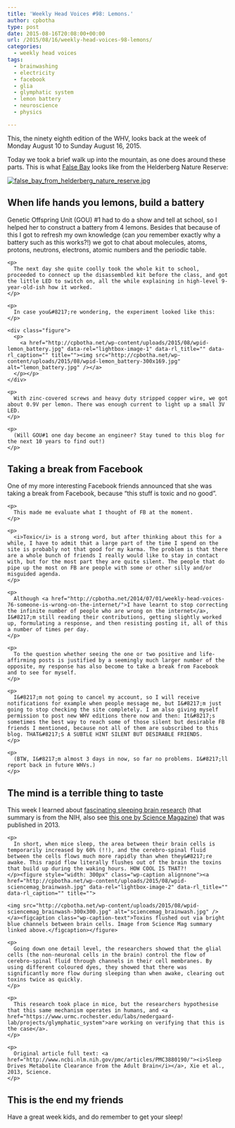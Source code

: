 ```yaml
---
title: 'Weekly Head Voices #98: Lemons.'
author: cpbotha
type: post
date: 2015-08-16T20:08:00+00:00
url: /2015/08/16/weekly-head-voices-98-lemons/
categories:
  - weekly head voices
tags:
  - brainwashing
  - electricity
  - facebook
  - glia
  - glymphatic system
  - lemon battery
  - neuroscience
  - physics

---
```

This, the ninety eighth edition of the WHV, looks back at the week of Monday August 10 to Sunday August 16, 2015. 

Today we took a brief walk up into the mountain, as one does around these parts. This is what [False Bay][1] looks like from the Helderberg Nature Reserve: 

<div class="figure">
  <p>
    <a href="http://cpbotha.net/wp-content/uploads/2015/08/wpid-false_bay_from_helderberg_nature_reserve.jpg" data-rel="lightbox-image-0" data-rl_title="" data-rl_caption="" title=""><img src="http://cpbotha.net/wp-content/uploads/2015/08/wpid-false_bay_from_helderberg_nature_reserve-300x73.jpg" alt="false_bay_from_helderberg_nature_reserve.jpg" /></a>
  </p></p>
</div>

<div id="outline-container-sec-1" class="outline-2">
  <h2 id="sec-1">
    When life hands you lemons, build a battery
  </h2>
  
  <div class="outline-text-2" id="text-1">
    <p>
      Genetic Offspring Unit (GOU) #1 had to do a show and tell at school, so I helped her to construct a battery from 4 lemons. Besides that because of this I got to refresh my own knowledge (can <i>you</i> remember exactly why a battery such as this works?!) we got to chat about molecules, atoms, protons, neutrons, electrons, atomic numbers and the periodic table.
    </p>
    
    <p>
      The next day she quite coolly took the whole kit to school, proceeded to connect up the disassembled kit before the class, and got the little LED to switch on, all the while explaining in high-level 9-year-old-ish how it worked.
    </p>
    
    <p>
      In case you&#8217;re wondering, the experiment looked like this:
    </p>
    
    <div class="figure">
      <p>
        <a href="http://cpbotha.net/wp-content/uploads/2015/08/wpid-lemon_battery.jpg" data-rel="lightbox-image-1" data-rl_title="" data-rl_caption="" title=""><img src="http://cpbotha.net/wp-content/uploads/2015/08/wpid-lemon_battery-300x169.jpg" alt="lemon_battery.jpg" /></a>
      </p></p>
    </div>
    
    <p>
      With zinc-covered screws and heavy duty stripped copper wire, we got about 0.9V per lemon. There was enough current to light up a small 3V LED.
    </p>
    
    <p>
      (Will GOU#1 one day become an engineer? Stay tuned to this blog for the next 10 years to find out!)
    </p>
  </div>
</div>

<div id="outline-container-sec-2" class="outline-2">
  <h2 id="sec-2">
    Taking a break from Facebook
  </h2>
  
  <div class="outline-text-2" id="text-2">
    <p>
      One of my more interesting Facebook friends announced that she was taking a break from Facebook, because &#8220;this stuff is toxic and no good&#8221;.
    </p>
    
    <p>
      This made me evaluate what I thought of FB at the moment.
    </p>
    
    <p>
      <i>Toxic</i> is a strong word, but after thinking about this for a while, I have to admit that a large part of the time I spend on the site is probably not that good for my karma. The problem is that there are a whole bunch of friends I really would like to stay in contact with, but for the most part they are quite silent. The people that do pipe up the most on FB are people with some or other silly and/or misguided agenda.
    </p>
    
    <p>
      Although <a href="http://cpbotha.net/2014/07/01/weekly-head-voices-76-someone-is-wrong-on-the-internet/">I have learnt to stop correcting the infinite number of people who are wrong on the internet</a>, I&#8217;m still reading their contributions, getting slightly worked up, formulating a response, and then resisting posting it, all of this a number of times per day.
    </p>
    
    <p>
      To the question whether seeing the one or two positive and life-affirming posts is justified by a seemingly much larger number of the opposite, my response has also become to take a break from Facebook and to see for myself.
    </p>
    
    <p>
      I&#8217;m not going to cancel my account, so I will receive notifications for example when people message me, but I&#8217;m just going to stop checking the site completely. I am also giving myself permission to post new WHV editions there now and then: It&#8217;s sometimes the best way to reach some of those silent but desirable FB friends I mentioned, because not all of them are subscribed to this blog. THAT&#8217;S A SUBTLE HINT SILENT BUT DESIRABLE FRIENDS.
    </p>
    
    <p>
      (BTW, I&#8217;m almost 3 days in now, so far no problems. I&#8217;ll report back in future WHVs.)
    </p>
  </div>
</div>

<div id="outline-container-sec-3" class="outline-2">
  <h2 id="sec-3">
    The mind is a terrible thing to taste
  </h2>
  
  <div class="outline-text-2" id="text-3">
    <p>
      This week I learned about <a href="http://www.nih.gov/researchmatters/october2013/10282013clear.htm">fascinating sleeping brain research</a> (that summary is from the NIH, also see <a href="http://news.sciencemag.org/brain-behavior/2013/10/sleep-ultimate-brainwasher">this one by Science Magazine</a>) that was published in 2013.
    </p>
    
    <p>
      In short, when mice sleep, the area between their brain cells is temporarily increased by 60% (!!), and the cerebro-spinal fluid between the cells flows much more rapidly than when they&#8217;re awake. This rapid flow literally flushes out of the brain the toxins that build up during the waking hours. HOW COOL IS THAT?!
    </p><figure style="width: 300px" class="wp-caption alignnone"><a href="http://cpbotha.net/wp-content/uploads/2015/08/wpid-sciencemag_brainwash.jpg" data-rel="lightbox-image-2" data-rl_title="" data-rl_caption="" title="">
    
    <img src="http://cpbotha.net/wp-content/uploads/2015/08/wpid-sciencemag_brainwash-300x300.jpg" alt="sciencemag_brainwash.jpg" /></a><figcaption class="wp-caption-text">Toxins flushed out via bright blue channels between brain cells. Image from Science Mag summary linked above.</figcaption></figure> 
    
    <p>
      Going down one detail level, the researchers showed that the glial cells (the non-neuronal cells in the brain) control the flow of cerebro-spinal fluid through channels in their cell membranes. By using different coloured dyes, they showed that there was significantly more flow during sleeping than when awake, clearing out toxins twice as quickly.
    </p>
    
    <p>
      This research took place in mice, but the researchers hypothesise that this same mechanism operates in humans, and <a href="https://www.urmc.rochester.edu/labs/nedergaard-lab/projects/glymphatic_system">are working on verifying that this is the case</a>.
    </p>
    
    <p>
      Original article full text: <a href="http://www.ncbi.nlm.nih.gov/pmc/articles/PMC3880190/"><i>Sleep Drives Metabolite Clearance from the Adult Brain</i></a>, Xie et al., 2013, Science.
    </p>
  </div>
</div>

<div id="outline-container-sec-4" class="outline-2">
  <h2 id="sec-4">
    This is the end my friends
  </h2>
  
  <div class="outline-text-2" id="text-4">
    <p>
      Have a great week kids, and do remember to get your sleep!
    </p>
  </div>
</div>

 [1]: https://en.wikipedia.org/wiki/False_Bay